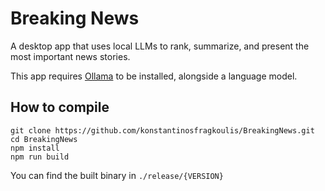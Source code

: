 # Breaking News

A desktop app that uses local LLMs to rank, summarize, and present the most important news stories.

This app requires [Ollama](https://ollama.com) to be installed, alongside a language model.

## How to compile
```
git clone https://github.com/konstantinosfragkoulis/BreakingNews.git
cd BreakingNews
npm install
npm run build
```

You can find the built binary in `./release/{VERSION}`